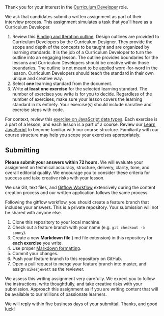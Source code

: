 Thank you for your interest in the [Curriculum Developer](https://www.codecademy.com/about/jobs/curriculum-developer) role.

We ask that candidates submit a written assignment as part of their interview process. This assignment simulates a task that you'll have as a Curriculum Developer.

1. Review this [Binding and Iteration outline](https://docs.google.com/document/d/18C0BIl5qrZuysecCqYlxAanD9SfrWjOlStYIPK2Q5CE/edit). Design outlines are provided to Curriculum Developers by the Curriculum Designer. They provide the scope and depth of the concepts to be taught and are organized by learning standards. It is the job of a Curriculum Developer to turn the outline into an engaging lesson. The outline provides boundaries for the lessons and Curriculum Developers should be creative within those boundaries. The outline is not meant to be applied word-for-word in the lesson. Curriculum Developers should teach the standard in their own unique and creative way.
2. Select **one** learning standard from the document.
3. Write **at least one exercise** for the selected learning standard. The number of exercises you write is for you to decide. Regardless of the number of exercises, make sure your lesson covers the learning standard in its entirety. Your exercise(s) should include narrative and exercise steps with code.

For context, review this [exercise on JavaScript data types](https://www.codecademy.com/en/courses/learn-javascript/lessons/introduction-to-javascript/exercises/types). Each exercise is a part of a lesson, and each lesson is a part of a course. Review our [Learn JavaScript](https://www.codecademy.com/learn/learn-javascript) to become familiar with our course structure. Familiarity with our course structure may help you scope your exercises appropriately.

## Submitting

**Please submit your answers within 72 hours.** We will evaluate your assignment on technical accuracy, structure, delivery, clarity, tone, and overall editorial quality. We encourage you to consider these criteria for success and take creative risks with your lesson.

We use Git, text files, and [Gitflow Workflow](https://www.atlassian.com/git/tutorials/comparing-workflows/feature-branch-workflow) extensively during the content creation process and our written application follows the same process.

Following the gitflow workflow, you should create a feature branch that includes your answers. This is a private repository. Your submission will not be shared with anyone else.

1. Clone this repository to your local machine.
2. Check out a feature branch with your name (e.g. `git checkout -b sonny`).
3. Create a new **Markdown file** (.md file extension) in this repository for **each exercise** you write.
4. Use proper [Markdown formatting](https://help.github.com/articles/github-flavored-markdown/).
5. Commit your changes.
6. Push your feature branch to this repository on GitHub.
7. Open a pull request to merge your feature branch into master, and assign `mikesjewett` as the reviewer.

We assess this writing assignment very carefully. We expect you to follow the instructions, write thoughtfully, and take creative risks with your submission. Approach this assignment as if you are writing content that will be available to our millions of passionate learners.

We will reply within five business days of your submittal. Thanks, and good luck!
